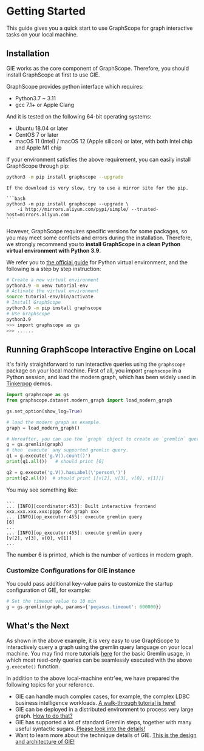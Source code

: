 # Getting Started

This guide gives you a quick start to use GraphScope for graph interactive tasks on your local machine.

## Installation

GIE works as the core component of GraphScope. Therefore, you should install GraphScope at first to use GIE.

GraphScope provides python interface which requires:

- Python3.7 ~ 3.11
- gcc 7.1+ or Apple Clang

And it is tested on the following 64-bit operating systems:

- Ubuntu 18.04 or later
- CentOS 7 or later
- macOS 11 (Intel) / macOS 12 (Apple silicon) or later, with both Intel chip and Apple M1 chip

If your environment satisfies the above requirement, you can easily install GraphScope through pip:

```bash
python3 -m pip install graphscope --upgrade
```

````{tip}
If the download is very slow, try to use a mirror site for the pip.

```bash
python3 -m pip install graphscope --upgrade \
    -i http://mirrors.aliyun.com/pypi/simple/ --trusted-host=mirrors.aliyun.com
```
````

However, GraphScope requires specific versions for some packages, so you may meet some conflicts and errors during the installation. Therefore, we strongly recommend you to **install GraphScope in a clean Python virtual environment with Python 3.9**.

We refer you to [the official guide](https://docs.python.org/3.9/tutorial/venv.html) for Python virtual environment, and the following is a step by step instruction:

```bash
# Create a new virtual environment
python3.9 -m venv tutorial-env
# Activate the virtual environment
source tutorial-env/bin/activate
# Install GraphScope
python3.9 -m pip install graphscope
# Use Graphscope
python3.9
>>> import graphscope as gs
>>> ......
```

## Running GraphScope Interactive Engine on Local

It's fairly straightforward to run interactive queries using the `graphscope` package on
your local machine. First of all, you import `graphscope` in a Python session, and load
the modern graph, which has been widely used in [Tinkerpop](https://tinkerpop.apache.org/docs/3.6.2/tutorials/getting-started/) demos.


```python
import graphscope as gs
from graphscope.dataset.modern_graph import load_modern_graph

gs.set_option(show_log=True)

# load the modern graph as example.
graph = load_modern_graph()

# Hereafter, you can use the `graph` object to create an `gremlin` query session
g = gs.gremlin(graph)
# then `execute` any supported gremlin query.
q1 = g.execute('g.V().count()')
print(q1.all())   # should print [6]

q2 = g.execute('g.V().hasLabel(\'person\')')
print(q2.all())  # should print [[v[2], v[3], v[0], v[1]]]
```

You may see something like:
```Shell
...
... [INFO][coordinator:453]: Built interactive frontend xxx.xxx.xxx.xxx:pppp for graph xxx
... [INFO][op_executor:455]: execute gremlin query
[6]
...
... [INFO][op_executor:455]: execute gremlin query
[v[2], v[3], v[0], v[1]]
...
```

The number 6 is printed, which is the number of vertices in modern graph.

### Customize Configurations for GIE instance

You could pass additional key-value pairs to customize the startup configuration of GIE, for example:

```python
# Set the timeout value to 10 min
g = gs.gremlin(graph, params={'pegasus.timeout': 600000})
```

## What's the Next
As shown in the above example, it is very easy to use GraphScope to interactively query a graph using the gremlin query language on your local machine. You may find more tutorials [here](https://tinkerpop.apache.org/docs/current/tutorials/getting-started/) for the basic Gremlin usage, in which most read-only queries can be seamlessly executed with the above `g.execute()` function.

In addition to the above local-machine entr\'ee, we have prepared the following topics for your reference.

- GIE can handle much complex cases, for example, the complex LDBC
  business intelligence workloads. [A walk-through tutorial is here!](./guide_and_examples)
- GIE can be deployed in a distributed environment to process very large graph. [How to do that?](./deployment)
- GIE has supported a lot of standard Gremlin steps, together with many useful syntactic sugars. [Please look into the details!](./supported_gremlin_steps)
- Want to learn more about the technique details of GIE. [This is the design and architecture of GIE!](./design_of_gie)
